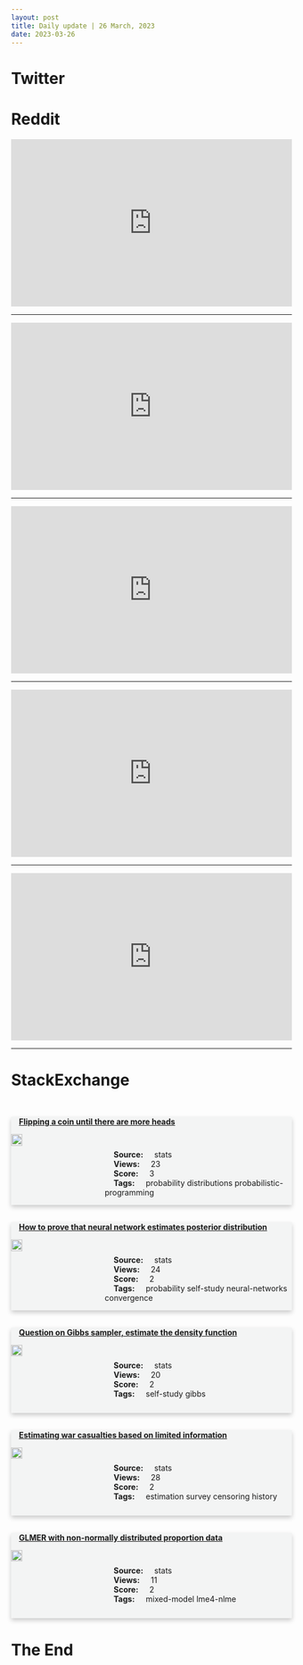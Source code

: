 ```yaml
---
layout: post
title: Daily update | 26 March, 2023
date: 2023-03-26
---
```


<script async src="https://platform.twitter.com/widgets.js" charset="utf-8"></script>


<script src='https://storage.ko-fi.com/cdn/scripts/overlay-widget.js'></script>
<script>
  kofiWidgetOverlay.draw('themldojo', {
    'type': 'floating-chat',
    'floating-chat.donateButton.text': 'Support me',
    'floating-chat.donateButton.background-color': '#f45d22',
    'floating-chat.donateButton.text-color': '#fff'
  });
</script>

# Twitter 

<blockquote class="twitter-tweet"><a href="https://twitter.com/svpino/status/1639598018164068357"></a></blockquote>

<blockquote class="twitter-tweet"><a href="https://twitter.com/spectatorindex/status/1639433240590311426"></a></blockquote>

<blockquote class="twitter-tweet"><a href="https://twitter.com/VOICE_of_KNUST/status/1639592307484762119"></a></blockquote>

<blockquote class="twitter-tweet"><a href="https://twitter.com/abacusai/status/1639643347903209472"></a></blockquote>

<blockquote class="twitter-tweet"><a href="https://twitter.com/SamdGreat01/status/1639722622278615044"></a></blockquote>

<blockquote class="twitter-tweet"><a href="https://twitter.com/karpathy/status/1639768932856000514"></a></blockquote>

<blockquote class="twitter-tweet"><a href="https://twitter.com/ylecun/status/1639654661488558081"></a></blockquote>

<blockquote class="twitter-tweet"><a href="https://twitter.com/ylecun/status/1639685628722806786"></a></blockquote>

<blockquote class="twitter-tweet"><a href="https://twitter.com/stanfordnlp/status/1639667543903440896"></a></blockquote>

<blockquote class="twitter-tweet"><a href="https://twitter.com/ylecun/status/1639531297793101824"></a></blockquote>

# Reddit 

<iframe id="reddit-embed" src="https://www.redditmedia.com/r/MachineLearning/comments/121t6tp/p_a_chatgpt_interface_to_explore_your_ml_datasets?ref_source=embed&amp;ref=share&amp;embed=true" sandbox="allow-scripts allow-same-origin allow-popups" style="border: none;" height="300" width="100%" scrolling="yes"></iframe>
<hr style="width:100%;text-align:left;margin-left:0">
<iframe id="reddit-embed" src="https://www.redditmedia.com/r/MachineLearning/comments/121domd/n_march_2023_recent_instructionchatbased_models?ref_source=embed&amp;ref=share&amp;embed=true" sandbox="allow-scripts allow-same-origin allow-popups" style="border: none;" height="300" width="100%" scrolling="yes"></iframe>
<hr style="width:100%;text-align:left;margin-left:0">
<iframe id="reddit-embed" src="https://www.redditmedia.com/r/MachineLearning/comments/1215dbl/r_reflexion_an_autonomous_agent_with_dynamic?ref_source=embed&amp;ref=share&amp;embed=true" sandbox="allow-scripts allow-same-origin allow-popups" style="border: none;" height="300" width="100%" scrolling="yes"></iframe>
<hr style="width:100%;text-align:left;margin-left:0">
<iframe id="reddit-embed" src="https://www.redditmedia.com/r/datascience/comments/121r76h/gotta_vent_about_wasted_time?ref_source=embed&amp;ref=share&amp;embed=true" sandbox="allow-scripts allow-same-origin allow-popups" style="border: none;" height="300" width="100%" scrolling="yes"></iframe>
<hr style="width:100%;text-align:left;margin-left:0">
<iframe id="reddit-embed" src="https://www.redditmedia.com/r/MachineLearning/comments/121a8p4/d_do_we_really_need_100b_parameters_in_a_large?ref_source=embed&amp;ref=share&amp;embed=true" sandbox="allow-scripts allow-same-origin allow-popups" style="border: none;" height="300" width="100%" scrolling="yes"></iframe>
<hr style="width:100%;text-align:left;margin-left:0">

<style>
.card {
box-shadow: 0 4px 8px 0 rgba(0,0,0,0.2);
transition: 0.3s;
width: 100%;
background-color: #F3F4F4;
}
p{
    margin-left:  3em;
    padding-top: 1em;
}
.part2{
    display: grid;
    grid-template-columns: 1fr 3fr;
}
h4{
    margin: 1em;
}

.card:hover {
box-shadow: 0 8px 16px 0 rgba(0,0,0,0.2);
}
b {
padding: 2px 16px;
}
</style>
  
# StackExchange 


  <br>
  <div class="card">
  <h4><a href='https://stats.stackexchange.com/questions/610709/flipping-a-coin-until-there-are-more-heads'>Flipping a coin until there are more heads</a></h4> 
  <div class="part2">
      <img src="https://cdn.sstatic.net/Sites/stats/Img/apple-touch-icon@2.png?v=344f57aa10cc" alt="Img missing!" style="width:40%">
      <p><b>Source:</b> stats<br><b>Views:</b> 23<br><b>Score:</b> 3<br><b>Tags:</b> <span class="badge badge-dark">probability</span> <span class="badge badge-dark">distributions</span> <span class="badge badge-dark">probabilistic-programming</span></p> 
  </div>
  </div>
      
  <br>
  <div class="card">
  <h4><a href='https://stats.stackexchange.com/questions/610671/how-to-prove-that-neural-network-estimates-posterior-distribution'>How to prove that neural network estimates posterior distribution</a></h4> 
  <div class="part2">
      <img src="https://cdn.sstatic.net/Sites/stats/Img/apple-touch-icon@2.png?v=344f57aa10cc" alt="Img missing!" style="width:40%">
      <p><b>Source:</b> stats<br><b>Views:</b> 24<br><b>Score:</b> 2<br><b>Tags:</b> <span class="badge badge-dark">probability</span> <span class="badge badge-dark">self-study</span> <span class="badge badge-dark">neural-networks</span> <span class="badge badge-dark">convergence</span></p> 
  </div>
  </div>
      
  <br>
  <div class="card">
  <h4><a href='https://stats.stackexchange.com/questions/610669/question-on-gibbs-sampler-estimate-the-density-function'>Question on Gibbs sampler, estimate the density function</a></h4> 
  <div class="part2">
      <img src="https://cdn.sstatic.net/Sites/stats/Img/apple-touch-icon@2.png?v=344f57aa10cc" alt="Img missing!" style="width:40%">
      <p><b>Source:</b> stats<br><b>Views:</b> 20<br><b>Score:</b> 2<br><b>Tags:</b> <span class="badge badge-dark">self-study</span> <span class="badge badge-dark">gibbs</span></p> 
  </div>
  </div>
      
  <br>
  <div class="card">
  <h4><a href='https://stats.stackexchange.com/questions/610681/estimating-war-casualties-based-on-limited-information'>Estimating war casualties based on limited information</a></h4> 
  <div class="part2">
      <img src="https://cdn.sstatic.net/Sites/stats/Img/apple-touch-icon@2.png?v=344f57aa10cc" alt="Img missing!" style="width:40%">
      <p><b>Source:</b> stats<br><b>Views:</b> 28<br><b>Score:</b> 2<br><b>Tags:</b> <span class="badge badge-dark">estimation</span> <span class="badge badge-dark">survey</span> <span class="badge badge-dark">censoring</span> <span class="badge badge-dark">history</span></p> 
  </div>
  </div>
      
  <br>
  <div class="card">
  <h4><a href='https://stats.stackexchange.com/questions/610734/glmer-with-non-normally-distributed-proportion-data'>GLMER with non-normally distributed proportion data</a></h4> 
  <div class="part2">
      <img src="https://cdn.sstatic.net/Sites/stats/Img/apple-touch-icon@2.png?v=344f57aa10cc" alt="Img missing!" style="width:40%">
      <p><b>Source:</b> stats<br><b>Views:</b> 11<br><b>Score:</b> 2<br><b>Tags:</b> <span class="badge badge-dark">mixed-model</span> <span class="badge badge-dark">lme4-nlme</span></p> 
  </div>
  </div>
      
# The End